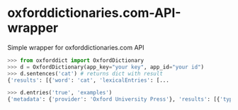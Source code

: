 # oxforddictionaries.com-API-wrapper
Simple wrapper for oxforddictionaries.com API


```python
>>> from oxforddict import OxfordDictionary
>>> d = OxfordDictionary(app_key="your key", app_id="your id")
>>> d.sentences('cat') # returns dict with result
{'results': [{'word': 'cat', 'lexicalEntries': [...

>>> d.entries('true', 'examples')
{'metadata': {'provider': 'Oxford University Press'}, 'results': [{'type':....

```